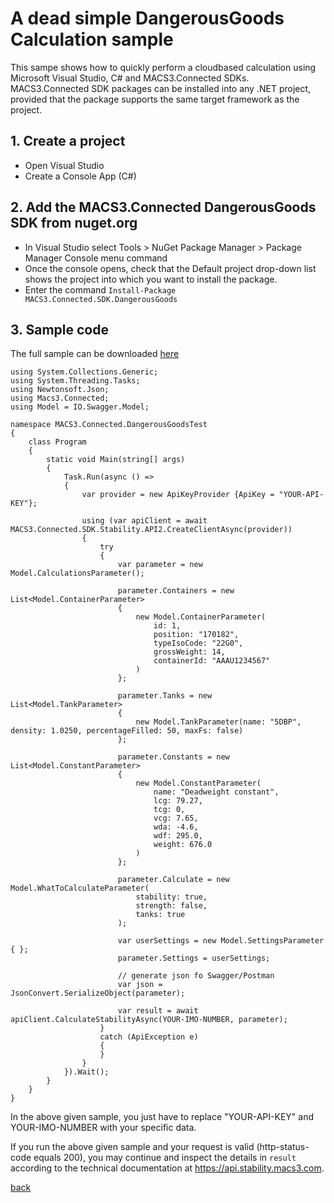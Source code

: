 # A dead simple DangerousGoods Calculation sample
This sampe shows how to quickly perform a cloudbased calculation using Microsoft Visual Studio, C# and MACS3.Connected SDKs. MACS3.Connected SDK packages can be installed into any .NET project, provided that the package supports the same target framework as the project.

## 1. Create a project
* Open Visual Studio
* Create a Console App (C#)

## 2. Add the MACS3.Connected DangerousGoods SDK from nuget.org
* In Visual Studio select Tools > NuGet Package Manager > Package Manager Console menu command
* Once the console opens, check that the Default project drop-down list shows the project into which you want to install the package.
* Enter the command ```Install-Package MACS3.Connected.SDK.DangerousGoods```

## 3. Sample code

The full sample can be downloaded [here](samples)

```
using System.Collections.Generic;
using System.Threading.Tasks;
using Newtonsoft.Json;
using Macs3.Connected;
using Model = IO.Swagger.Model;

namespace MACS3.Connected.DangerousGoodsTest
{
    class Program
    {
        static void Main(string[] args)
        {
            Task.Run(async () =>
            {
                var provider = new ApiKeyProvider {ApiKey = "YOUR-API-KEY"};

                using (var apiClient = await MACS3.Connected.SDK.Stability.API2.CreateClientAsync(provider))
                {
                    try
                    {
                        var parameter = new Model.CalculationsParameter();

                        parameter.Containers = new List<Model.ContainerParameter>
                        {
                            new Model.ContainerParameter(
                                id: 1,
                                position: "170182",
                                typeIsoCode: "22G0",
                                grossWeight: 14,
                                containerId: "AAAU1234567"
                            )
                        };

                        parameter.Tanks = new List<Model.TankParameter>
                        {
                            new Model.TankParameter(name: "5DBP", density: 1.0250, percentageFilled: 50, maxFs: false)
                        };

                        parameter.Constants = new List<Model.ConstantParameter>
                        {
                            new Model.ConstantParameter(
                                name: "Deadweight constant",
                                lcg: 79.27,
                                tcg: 0,
                                vcg: 7.65,
                                wda: -4.6,
                                wdf: 295.0,
                                weight: 676.0
                            )
                        };

                        parameter.Calculate = new Model.WhatToCalculateParameter(
                            stability: true,
                            strength: false,
                            tanks: true
                        );

                        var userSettings = new Model.SettingsParameter { };
                        parameter.Settings = userSettings;
                        
                        // generate json fo Swagger/Postman
                        var json = JsonConvert.SerializeObject(parameter);
                        
                        var result = await apiClient.CalculateStabilityAsync(YOUR-IMO-NUMBER, parameter);
                    }
                    catch (ApiException e)
                    {
                    }
                }
            }).Wait();
        }
    }
}
```

In the above given sample, you just have to replace "YOUR-API-KEY" and YOUR-IMO-NUMBER with your specific data.

If you run the above given sample and your request is valid (http-status-code equals 200), you may continue and inspect the details in ```result``` according to the technical documentation at https://api.stability.macs3.com.

[back](README.md)
